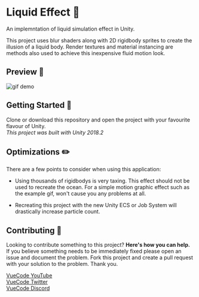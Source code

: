 # Liquid Effect :ocean:
An implemntation of liquid simulation effect in Unity.  

This project uses blur shaders along with 2D rigidbody sprites to create the illusion of a liquid body. Render textures and material instancing are methods also used to achieve this inexpensive fluid motion look.

## Preview :eyes:
![gif demo](https://i.imgur.com/4WCtDzh.gif)  

## Getting Started :page_with_curl:
Clone or download this repository and open the project with your favourite flavour of Unity.  
_This project was built with Unity 2018.2_

## Optimizations :pencil2:
There are a few points to consider when using this application:
* Using thousands of rigidbodys is very taxing. This effect should not be used to recreate the ocean. For a simple motion graphic effect such as the example gif, won't cause you any problems at all.

* Recreating this project with the new Unity ECS or Job System will drastically increase particle count.

## Contributing :muscle:
Looking to contribute something to this project? **Here's how you can help.**  
If you believe something needs to be immediately fixed please open an issue and document the problem. Fork this project and create a pull request with your solution to the problem. Thank you.  

[VueCode YouTube](https://www.youtube.com/channel/UCtP-1zQ2g_jpgYvvBqkWltA)  
[VueCode Twitter](https://twitter.com/VueCode/)  
[VueCode Discord](https://discord.gg/qWpEtR3)

